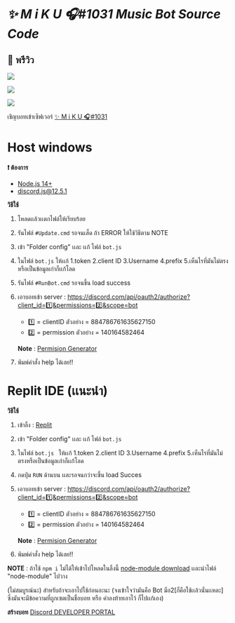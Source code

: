 
# _✨ M i K U 🎧#1031  Music Bot Source Code_


## 📸 พรีวิว

![](https://cdn.discordapp.com/attachments/831877886680104971/895240356365496340/unknown.png)

![](https://cdn.discordapp.com/attachments/831877886680104971/895240145761099796/unknown.png)

![](https://cdn.discordapp.com/attachments/831877886680104971/895240547462160394/unknown.png)

เชิญบอทเข้าเซิฟเวอร์ [✨ M i K U 🎧#1031](https://discord.com/api/oauth2/authorize?client_id=884786761635627150&permissions=140164582464&scope=bot)

# Host windows
**❗ ต้องการ**

- [Node.js 14+](https://nodejs.org/en/download/)
- discord.js@12.5.1

**วิธีใช้**
1) โหลดเเล้วเเตกไฟล์ให้เรียบร้อย
2) รันไฟล์ ` #Update.cmd ` รอจนเส็ด ถ้า ERROR ให้ใช้วิธีตาม NOTE
3) เข้า "Folder config" เเละ เเก้ ไฟล์ ` bot.js ` 
4) ในไฟล์ ` bot.js ` ให้เเก้ 1.token 2.client ID 3.Username 4.prefix 5.เห็นไรที่มันไม่ตรงหรือเป็นข้อมูลเก่าก็เเก้โลด
5) รันไฟล์ ` #RunBot.cmd ` รอจนขึ้น load success
6) เอาบอทเข้า server : https://discord.com/api/oauth2/authorize?client_id=1️⃣&permissions=2️⃣&scope=bot
   - 1️⃣ = clientID ตัวอย่าง = 884786761635627150 
   - 2️⃣ = permission ตัวอย่าง = 140164582464 
  
   **Note** : [Permision Generator](https://discordapi.com/permissions.html)
7) พิมพ์คำสั่ง help ได้เลย!!

# Replit IDE (เเนะนำ)
**วิธีใช้** 
1) เข้าลิ้ง : [Replit](https://replit.com/github/ImJustNon/Music-bot-Used) 
2) เข้า "Folder config" เเละ เเก้ ไฟล์ ` bot.js `
3) ในไฟล์ `bot.js ` ให้เเก้ 1.token 2.client ID 3.Username 4.prefix 5.เห็นไรที่มันไม่ตรงหรือเป็นข้อมูลเก่าก็เเก้โลด
4) กดปุ่ม ` RUN ` ด้านบน เเละรอจนกว่าจะขึ้น load Succes
5) เอาบอทเข้า server : https://discord.com/api/oauth2/authorize?client_id=1️⃣&permissions=2️⃣&scope=bot
   - 1️⃣ = clientID ตัวอย่าง = 884786761635627150 
   - 2️⃣ = permission ตัวอย่าง = 140164582464 
  
   **Note** : [Permision Generator](https://discordapi.com/permissions.html)
6) พิมพ์คำสั่ง help ได้เลย!!


**NOTE** : ถ้าใช้ ` npm i ` ไม่ได้ให้เข้าไปโหลดในลิ้งนี้ [node-module download](https://drive.google.com/drive/folders/1JsMj?usp=sharing) เเละนำไฟล์ "node-module" ไปวาง

(ไม่สมบูรณ์นะ)
สำหรับถ้าจะเอาไปใช้ก่อนอะนะ
(จงเข้าใจว่ามันคือ Bot มือ2[ก็คือใช้เเล้วนั่นเเหละ] ซึ่งมันจะมีข้อความที่ถูกเซตเป็นชื่อบอท หรือ คำลงท้ายเอาไว้ ก็ไปเเก้เอง)

**สร้างบอท**
[Discord DEVELOPER PORTAL](https://discord.com/developers)


